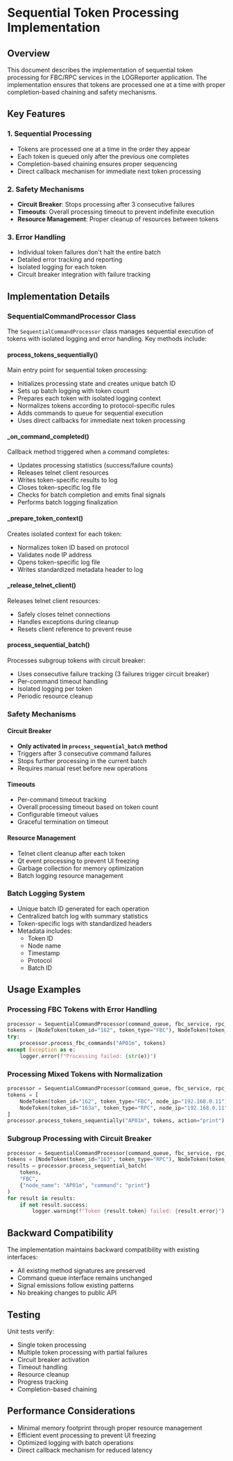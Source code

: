 # Sequential Token Processing Implementation

## Overview

This document describes the implementation of sequential token processing for FBC/RPC services in the LOGReporter application. The implementation ensures that tokens are processed one at a time with proper completion-based chaining and safety mechanisms.

## Key Features

### 1. Sequential Processing
- Tokens are processed one at a time in the order they appear
- Each token is queued only after the previous one completes
- Completion-based chaining ensures proper sequencing
- Direct callback mechanism for immediate next token processing

### 2. Safety Mechanisms
- **Circuit Breaker**: Stops processing after 3 consecutive failures
- **Timeouts**: Overall processing timeout to prevent indefinite execution
- **Resource Management**: Proper cleanup of resources between tokens

### 3. Error Handling
- Individual token failures don't halt the entire batch
- Detailed error tracking and reporting
- Isolated logging for each token
- Circuit breaker integration with failure tracking

## Implementation Details

### SequentialCommandProcessor Class

The `SequentialCommandProcessor` class manages sequential execution of tokens with isolated logging and error handling. Key methods include:

#### process_tokens_sequentially()
Main entry point for sequential token processing:
- Initializes processing state and creates unique batch ID
- Sets up batch logging with token count
- Prepares each token with isolated logging context
- Normalizes tokens according to protocol-specific rules
- Adds commands to queue for sequential execution
- Uses direct callbacks for immediate next token processing

#### _on_command_completed()
Callback method triggered when a command completes:
- Updates processing statistics (success/failure counts)
- Releases telnet client resources
- Writes token-specific results to log
- Closes token-specific log file
- Checks for batch completion and emits final signals
- Performs batch logging finalization

#### _prepare_token_context()
Creates isolated context for each token:
- Normalizes token ID based on protocol
- Validates node IP address
- Opens token-specific log file
- Writes standardized metadata header to log

#### _release_telnet_client()
Releases telnet client resources:
- Safely closes telnet connections
- Handles exceptions during cleanup
- Resets client reference to prevent reuse

#### process_sequential_batch()
Processes subgroup tokens with circuit breaker:
- Uses consecutive failure tracking (3 failures trigger circuit breaker)
- Per-command timeout handling
- Isolated logging per token
- Periodic resource cleanup

### Safety Mechanisms

#### Circuit Breaker
- **Only activated in `process_sequential_batch` method**
- Triggers after 3 consecutive command failures
- Stops further processing in the current batch
- Requires manual reset before new operations

#### Timeouts
- Per-command timeout tracking
- Overall processing timeout based on token count
- Configurable timeout values
- Graceful termination on timeout

#### Resource Management
- Telnet client cleanup after each token
- Qt event processing to prevent UI freezing
- Garbage collection for memory optimization
- Batch logging resource management

### Batch Logging System
- Unique batch ID generated for each operation
- Centralized batch log with summary statistics
- Token-specific logs with standardized headers
- Metadata includes:
  - Token ID
  - Node name
  - Timestamp
  - Protocol
  - Batch ID

## Usage Examples

### Processing FBC Tokens with Error Handling
```python
processor = SequentialCommandProcessor(command_queue, fbc_service, rpc_service, session_manager, logging_service)
tokens = [NodeToken(token_id="162", token_type="FBC"), NodeToken(token_id="163", token_type="FBC")]
try:
    processor.process_fbc_commands("AP01m", tokens)
except Exception as e:
    logger.error(f"Processing failed: {str(e)}")
```

### Processing Mixed Tokens with Normalization
```python
processor = SequentialCommandProcessor(command_queue, fbc_service, rpc_service, session_manager, logging_service)
tokens = [
    NodeToken(token_id="162", token_type="FBC", node_ip="192.168.0.11"),
    NodeToken(token_id="163a", token_type="RPC", node_ip="192.168.0.11")
]
processor.process_tokens_sequentially("AP01m", tokens, action="print")
```

### Subgroup Processing with Circuit Breaker
```python
processor = SequentialCommandProcessor(command_queue, fbc_service, rpc_service, session_manager, logging_service)
tokens = [NodeToken(token_id="163", token_type="RPC"), NodeToken(token_id="164", token_type="RPC")]
results = processor.process_sequential_batch(
    tokens, 
    "FBC", 
    {"node_name": "AP01m", "command": "print"}
)
for result in results:
    if not result.success:
        logger.warning(f"Token {result.token} failed: {result.error}")
```

## Backward Compatibility

The implementation maintains backward compatibility with existing interfaces:
- All existing method signatures are preserved
- Command queue interface remains unchanged
- Signal emissions follow existing patterns
- No breaking changes to public API

## Testing

Unit tests verify:
- Single token processing
- Multiple token processing with partial failures
- Circuit breaker activation
- Timeout handling
- Resource cleanup
- Progress tracking
- Completion-based chaining

## Performance Considerations

- Minimal memory footprint through proper resource management
- Efficient event processing to prevent UI freezing
- Optimized logging with batch operations
- Direct callback mechanism for reduced latency
